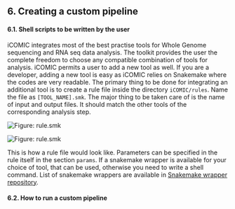 ## 6. Creating a custom pipeline

#### 6.1. Shell scripts to be written by the user
iCOMIC integrates most of the best practise tools for Whole Genome sequencing and RNA seq data analysis. The toolkit provides the user the complete freedom to choose any compatible combination of tools for analysis. iCOMIC permits a user to add a new tool as well. If you are a developer, adding a new tool is easy as iCOMIC relies on Snakemake where the codes are very readable. The primary thing to be done for integrating an additional tool is to create a rule file inside the directory `iCOMIC/rules`. Name the file as `[TOOL_NAME].smk`. The major thing to be taken care of is the name of input and output files. It should match the other tools of the corresponding analysis step.

  ![ Figure: rule.smk ](https://github.com/anjanaanilkumar1289/iCOMIC_doc/blob/master/docs/rule_snpeff.png?raw=true)
    
  ![ Figure: rule.smk ](https://github.com/anjanaanilkumar1289/iCOMIC_doc/blob/master/docs/rule_snpeff.png)

This is how a rule file would look like. Parameters can be specified in the rule itself in the section `params`. If a snakemake wrapper is available for your choice of tool, that can be used, otherwise you need to write a shell command. List of snakemake wrappers are available in [Snakemake wrapper repository](https://snakemake-wrappers.readthedocs.io/en/stable/index.html). 

#### 6.2. How to run a custom pipeline
